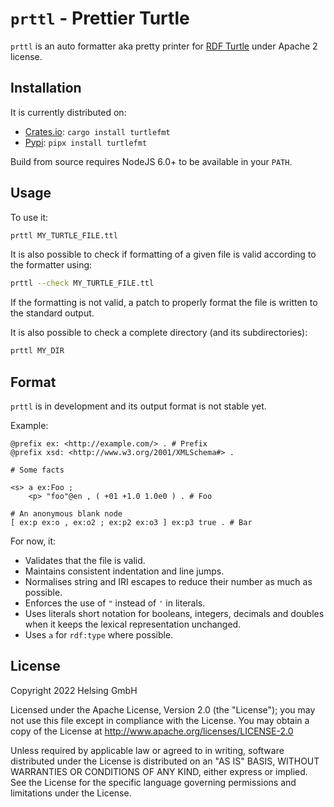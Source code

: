 # `prttl` - Prettier Turtle

<!--
SPDX-FileCopyrightText: 2022 Helsing GmbH

SPDX-License-Identifier: Apache-2.0
-->

`prttl` is an auto formatter aka pretty printer
for [RDF Turtle](https://www.w3.org/TR/turtle/)
under Apache 2 license.

## Installation

It is currently distributed on:

- [Crates.io](https://crates.io/crates/turtlefmt): `cargo install turtlefmt`
- [Pypi](https://pypi.org/project/turtlefmt): `pipx install turtlefmt`

Build from source requires NodeJS 6.0+ to be available in your `PATH`.

## Usage

To use it:

```sh
prttl MY_TURTLE_FILE.ttl
```

It is also possible to check if formatting of a given file is valid according to the formatter using:

```sh
prttl --check MY_TURTLE_FILE.ttl
```

If the formatting is not valid, a patch to properly format the file is written to the standard output.

It is also possible to check a complete directory (and its subdirectories):

```sh
prttl MY_DIR
```

## Format

`prttl` is in development and its output format is not stable yet.

Example:

```turtle
@prefix ex: <http://example.com/> . # Prefix
@prefix xsd: <http://www.w3.org/2001/XMLSchema#> .

# Some facts

<s> a ex:Foo ;
    <p> "foo"@en , ( +01 +1.0 1.0e0 ) . # Foo

# An anonymous blank node
[ ex:p ex:o , ex:o2 ; ex:p2 ex:o3 ] ex:p3 true . # Bar
```

For now, it:

- Validates that the file is valid.
- Maintains consistent indentation and line jumps.
- Normalises string and IRI escapes to reduce their number as much as possible.
- Enforces the use of `"` instead of `'` in literals.
- Uses literals short notation for booleans, integers, decimals and doubles when it keeps the lexical representation unchanged.
- Uses `a` for `rdf:type` where possible.

## License

Copyright 2022 Helsing GmbH

Licensed under the Apache License, Version 2.0 (the "License"); you may not use this file except in compliance with the License.
You may obtain a copy of the License at <http://www.apache.org/licenses/LICENSE-2.0>

Unless required by applicable law or agreed to in writing, software distributed under the License is distributed on an "AS IS" BASIS, WITHOUT WARRANTIES OR CONDITIONS OF ANY KIND, either express or implied.
See the License for the specific language governing permissions and limitations under the License.
